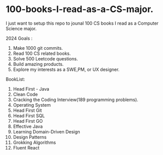 # 100-books-I-read-as-a-CS-major.

I just want to setup this repo to jounal 100 CS books I read as a Computer Science major. 

2024 Goals :
1. Make 1000 git commits.
2. Read 100 CS related books.
3. Solve 500 Leetcode questions.
4. Build amazing products.
5. Explore my interests as a SWE,PM, or UX designer.


BookList: 
1. Head First - Java
2. Clean Code
3. Cracking the Coding Interview(189 programming problems).
4. Operating System
5. Head First Git
6. Head First SQL
7. Head First GO
8. Effective Java
9. Learning Domain-Driven Design
10. Design Patterns
11. Grokking Algorithms
12. Fluent React


